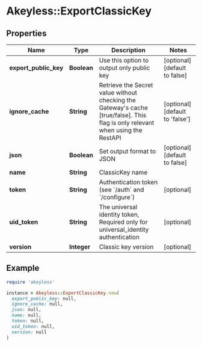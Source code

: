 # Akeyless::ExportClassicKey

## Properties

| Name | Type | Description | Notes |
| ---- | ---- | ----------- | ----- |
| **export_public_key** | **Boolean** | Use this option to output only public key | [optional][default to false] |
| **ignore_cache** | **String** | Retrieve the Secret value without checking the Gateway&#39;s cache [true/false]. This flag is only relevant when using the RestAPI | [optional][default to &#39;false&#39;] |
| **json** | **Boolean** | Set output format to JSON | [optional][default to false] |
| **name** | **String** | ClassicKey name |  |
| **token** | **String** | Authentication token (see &#x60;/auth&#x60; and &#x60;/configure&#x60;) | [optional] |
| **uid_token** | **String** | The universal identity token, Required only for universal_identity authentication | [optional] |
| **version** | **Integer** | Classic key version | [optional] |

## Example

```ruby
require 'akeyless'

instance = Akeyless::ExportClassicKey.new(
  export_public_key: null,
  ignore_cache: null,
  json: null,
  name: null,
  token: null,
  uid_token: null,
  version: null
)
```

